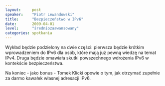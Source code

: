 ```yaml
---
layout:     post
speaker:    "Piotr Lewandowski"
title:      "Bezpieczeństwo w IPv6"
date:       2009-04-01
level:      "średniozaawansowany"
categories: spotkania
---
```


Wykład będzie podzielony na dwie części: pierwsza będzie krótkim wprowadzeniem
do IPv6 dla osób, które mają już pewną wiedzę na temat IPv4. Druga będzie
omawiała skutki powszechnego wdrożenia IPv6 w kontekście bezpieczeństwa.

Na koniec - jako bonus - Tomek Klicki opowie o tym, jak otrzymać zupełnie za
darmo kawałek własnej adresacji IPv6.

